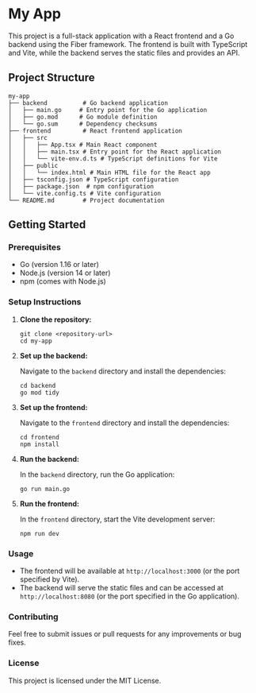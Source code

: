 # My App

This project is a full-stack application with a React frontend and a Go backend using the Fiber framework. The frontend is built with TypeScript and Vite, while the backend serves the static files and provides an API.

## Project Structure

```
my-app
├── backend          # Go backend application
│   ├── main.go     # Entry point for the Go application
│   ├── go.mod      # Go module definition
│   └── go.sum      # Dependency checksums
├── frontend         # React frontend application
│   ├── src
│   │   ├── App.tsx # Main React component
│   │   ├── main.tsx # Entry point for the React application
│   │   └── vite-env.d.ts # TypeScript definitions for Vite
│   ├── public
│   │   └── index.html # Main HTML file for the React app
│   ├── tsconfig.json # TypeScript configuration
│   ├── package.json  # npm configuration
│   └── vite.config.ts # Vite configuration
└── README.md        # Project documentation
```

## Getting Started

### Prerequisites

- Go (version 1.16 or later)
- Node.js (version 14 or later)
- npm (comes with Node.js)

### Setup Instructions

1. **Clone the repository:**

   ```
   git clone <repository-url>
   cd my-app
   ```

2. **Set up the backend:**

   Navigate to the `backend` directory and install the dependencies:

   ```
   cd backend
   go mod tidy
   ```

3. **Set up the frontend:**

   Navigate to the `frontend` directory and install the dependencies:

   ```
   cd frontend
   npm install
   ```

4. **Run the backend:**

   In the `backend` directory, run the Go application:

   ```
   go run main.go
   ```

5. **Run the frontend:**

   In the `frontend` directory, start the Vite development server:

   ```
   npm run dev
   ```

### Usage

- The frontend will be available at `http://localhost:3000` (or the port specified by Vite).
- The backend will serve the static files and can be accessed at `http://localhost:8080` (or the port specified in the Go application).

### Contributing

Feel free to submit issues or pull requests for any improvements or bug fixes. 

### License

This project is licensed under the MIT License.